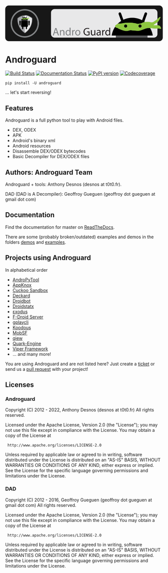 ![banner](https://raw.githubusercontent.com/androguard/androguard/master/assets/CI/banner.png)

# Androguard

[![Build Status](https://travis-ci.org/androguard/androguard.svg?branch=master)](https://travis-ci.org/androguard/androguard)
[![Documentation Status](https://readthedocs.org/projects/androguard/badge/?version=latest)](http://androguard.readthedocs.io/en/latest/?badge=latest)
[![PyPI version](https://badge.fury.io/py/androguard.svg)](https://badge.fury.io/py/androguard)
[![Codecoverage](https://codecov.io/gh/androguard/androguard/branch/master/graph/badge.svg)](https://codecov.io/gh/androguard/androguard/)

```
pip install -U androguard
```
... let's start reversing!

## Features

Androguard is a full python tool to play with Android files.

* DEX, ODEX
* APK
* Android's binary xml
* Android resources
* Disassemble DEX/ODEX bytecodes
* Basic Decompiler for DEX/ODEX files

## Authors: Androguard Team

Androguard + tools: Anthony Desnos (desnos at t0t0.fr).

DAD (DAD is A Decompiler): Geoffroy Gueguen (geoffroy dot gueguen at gmail dot com)

## Documentation

Find the documentation for master on [ReadTheDocs](http://androguard.readthedocs.io/en/latest/).

There are some (probably broken/outdated) examples and demos in the folders [demos](https://github.com/androguard/androguard/tree/master/demos) and [examples](https://github.com/androguard/androguard/tree/master/examples).

## Projects using Androguard
In alphabetical order

* [AndroPyTool](https://github.com/alexMyG/AndroPyTool)
* [AppKnox](http://appknox.com)
* [Cuckoo Sandbox](https://cuckoosandbox.org)
* [Deckard](https://github.com/hrkfdn/deckard)
* [Droidbot](https://github.com/honeynet/droidbot)
* [Droidstatx](https://github.com/integrity-sa/droidstatx)
* [εxodus](https://github.com/Exodus-Privacy/exodus)
* [F-Droid Server](https://gitlab.com/fdroid/fdroidserver)
* [gplaycli](https://github.com/matlink/gplaycli)
* [Koodous](https://koodous.com)
* [MobSF](https://github.com/MobSF/Mobile-Security-Framework-MobSF)
* [qiew](https://github.com/mtivadar/qiew)
* [Quark-Engine](https://github.com/quark-engine/quark-engine)
* [Viper Framework](https://github.com/viper-framework/viper)
* ... and many more!

You are using Androguard and are not listed here? Just create a [ticket](https://github.com/androguard/androguard/issues) or send us a [pull request](https://github.com/androguard/androguard/pulls) with your project!

## Licenses

### Androguard

Copyright (C) 2012 - 2022, Anthony Desnos (desnos at t0t0.fr)
All rights reserved.

Licensed under the Apache License, Version 2.0 (the "License");
you may not use this file except in compliance with the License.
You may obtain a copy of the License at

     http://www.apache.org/licenses/LICENSE-2.0

Unless required by applicable law or agreed to in writing, software
distributed under the License is distributed on an "AS-IS" BASIS,
WITHOUT WARRANTIES OR CONDITIONS OF ANY KIND, either express or implied.
See the License for the specific language governing permissions and
limitations under the License.

### DAD

Copyright (C) 2012 - 2016, Geoffroy Gueguen (geoffroy dot gueguen at gmail dot com)
All rights reserved.

Licensed under the Apache License, Version 2.0 (the "License");
you may not use this file except in compliance with the License.
You may obtain a copy of the License at

     http://www.apache.org/licenses/LICENSE-2.0

Unless required by applicable law or agreed to in writing, software
distributed under the License is distributed on an "AS-IS" BASIS,
WITHOUT WARRANTIES OR CONDITIONS OF ANY KIND, either express or implied.
See the License for the specific language governing permissions and
limitations under the License.
